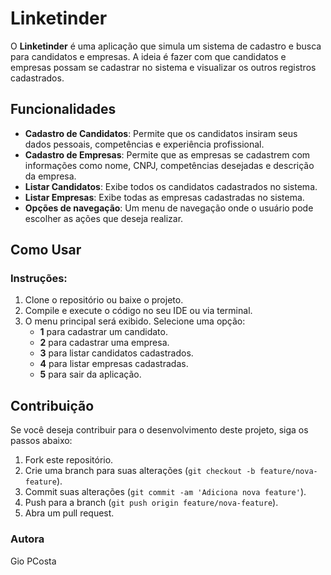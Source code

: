# Linketinder

O **Linketinder** é uma aplicação que simula um sistema de cadastro e busca para candidatos e empresas. A ideia é fazer com que candidatos e empresas possam se cadastrar no sistema e visualizar os outros registros cadastrados.

## Funcionalidades

- **Cadastro de Candidatos**: Permite que os candidatos insiram seus dados pessoais, competências e experiência profissional.
- **Cadastro de Empresas**: Permite que as empresas se cadastrem com informações como nome, CNPJ, competências desejadas e descrição da empresa.
- **Listar Candidatos**: Exibe todos os candidatos cadastrados no sistema.
- **Listar Empresas**: Exibe todas as empresas cadastradas no sistema.
- **Opções de navegação**: Um menu de navegação onde o usuário pode escolher as ações que deseja realizar.

## Como Usar

### Instruções:

1. Clone o repositório ou baixe o projeto.
2. Compile e execute o código no seu IDE ou via terminal.
3. O menu principal será exibido. Selecione uma opção:
   - **1** para cadastrar um candidato.
   - **2** para cadastrar uma empresa.
   - **3** para listar candidatos cadastrados.
   - **4** para listar empresas cadastradas.
   - **5** para sair da aplicação.
  

## Contribuição

Se você deseja contribuir para o desenvolvimento deste projeto, siga os passos abaixo:

1. Fork este repositório.
2. Crie uma branch para suas alterações (`git checkout -b feature/nova-feature`).
3. Commit suas alterações (`git commit -am 'Adiciona nova feature'`).
4. Push para a branch (`git push origin feature/nova-feature`).
5. Abra um pull request.
     
### Autora
Gio PCosta

